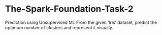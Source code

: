 # The-Spark-Foundation-Task-2
Prediction using Unsupervised ML
From the given ‘Iris’ dataset, predict the optimum number of clusters 
and represent it visually. 
